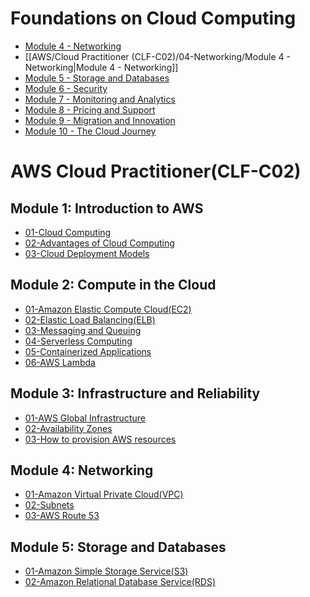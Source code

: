# Foundations on Cloud Computing

- [Module 4 - Networking](AWS/Cloud%20Practitioner%20(CLF-C02)/04-Networking/Module%204%20-%20Networking.md)
- [[AWS/Cloud Practitioner (CLF-C02)/04-Networking/Module 4 - Networking|Module 4 - Networking]]
- [Module 5 - Storage and Databases](AWS/Cloud%20Practitioner%20(CLF-C02)/05-Storage%20and%20Databases/Module%205%20-%20Storage%20and%20Databases.md)
- [Module 6 - Security](AWS/Cloud%20Practitioner%20(CLF-C02)/06-Security/Module%206%20-%20Security.md)
- [Module 7 - Monitoring and Analytics](AWS/Cloud%20Practitioner%20(CLF-C02)/07-Monitoring%20and%20Analytcs/Module%207%20-%20Monitoring%20and%20Analytics.md)
- [Module 8 - Pricing and Support](AWS/Cloud%20Practitioner%20(CLF-C02)/08-Pricing%20and%20Support/Module%208%20-%20Pricing%20and%20Support.md)
- [Module 9 - Migration and Innovation](AWS/Cloud%20Practitioner%20(CLF-C02)/09-Migration%20and%20Innovation/Module%209%20-%20Migration%20and%20Innovation.md)
- [Module 10 - The Cloud Journey](AWS/Cloud%20Practitioner%20(CLF-C02)/10-The%20Cloud%20Journey/Module%2010%20-%20The%20Cloud%20Journey.md)


# AWS Cloud Practitioner(CLF-C02)

## Module 1: Introduction to AWS
- [01-Cloud Computing](AWS/Cloud%20Practitioner%20(CLF-C02)/01-Introduction%20to%20AWS/01-Cloud%20Computing.md)
- [02-Advantages of Cloud Computing](AWS/Cloud%20Practitioner%20(CLF-C02)/01-Introduction%20to%20AWS/02-Advantages%20of%20Cloud%20Computing.md)
- [03-Cloud Deployment Models](AWS/Cloud%20Practitioner%20(CLF-C02)/01-Introduction%20to%20AWS/03-Cloud%20Deployment%20Models.md)

## Module 2: Compute in the Cloud
- [01-Amazon Elastic Compute Cloud(EC2)](AWS/Cloud%20Practitioner%20(CLF-C02)/02-Compute%20in%20the%20Cloud/01-Amazon%20Elastic%20Compute%20Cloud(EC2).md)
- [02-Elastic Load Balancing(ELB)](AWS/Cloud%20Practitioner%20(CLF-C02)/02-Compute%20in%20the%20Cloud/02-Elastic%20Load%20Balancing(ELB).md)
- [03-Messaging and Queuing](AWS/Cloud%20Practitioner%20(CLF-C02)/02-Compute%20in%20the%20Cloud/03-Messaging%20and%20Queuing.md)
- [04-Serverless Computing](AWS/Cloud%20Practitioner%20(CLF-C02)/02-Compute%20in%20the%20Cloud/04-Serverless%20Computing.md)
- [05-Containerized Applications](AWS/Cloud%20Practitioner%20(CLF-C02)/02-Compute%20in%20the%20Cloud/05-Containerized%20Applications.md)
- [06-AWS Lambda](AWS/Cloud%20Practitioner%20(CLF-C02)/02-Compute%20in%20the%20Cloud/06-AWS%20Lambda.md)

## Module 3: Infrastructure and Reliability
- [01-AWS Global Infrastructure](AWS/Cloud%20Practitioner%20(CLF-C02)/03-Infrastructure%20and%20Realiability/01-AWS%20Global%20Infrastructure.md)
- [02-Availability Zones](AWS/Cloud%20Practitioner%20(CLF-C02)/03-Infrastructure%20and%20Realiability/02-Availability%20Zones.md)
- [03-How to provision AWS resources](AWS/Cloud%20Practitioner%20(CLF-C02)/03-Infrastructure%20and%20Realiability/03-How%20to%20provision%20AWS%20resources.md)

## Module 4: Networking
- [01-Amazon Virtual Private Cloud(VPC)](AWS/Cloud%20Practitioner%20(CLF-C02)/04-Networking/01-Amazon%20Virtual%20Private%20Cloud(VPC).md)
- [02-Subnets](AWS/Cloud%20Practitioner%20(CLF-C02)/04-Networking/02-Subnets.md)
- [03-AWS Route 53](AWS/Cloud%20Practitioner%20(CLF-C02)/04-Networking/03-AWS%20Route%2053.md)

## Module 5: Storage and Databases
- [01-Amazon Simple Storage Service(S3)](AWS/Cloud%20Practitioner%20(CLF-C02)/05-Storage%20and%20Databases/01-Amazon%20Simple%20Storage%20Service(S3).md)
- [02-Amazon Relational Database Service(RDS)](AWS/Cloud%20Practitioner%20(CLF-C02)/05-Storage%20and%20Databases/02-Amazon%20Relational%20Database%20Service(RDS).md)